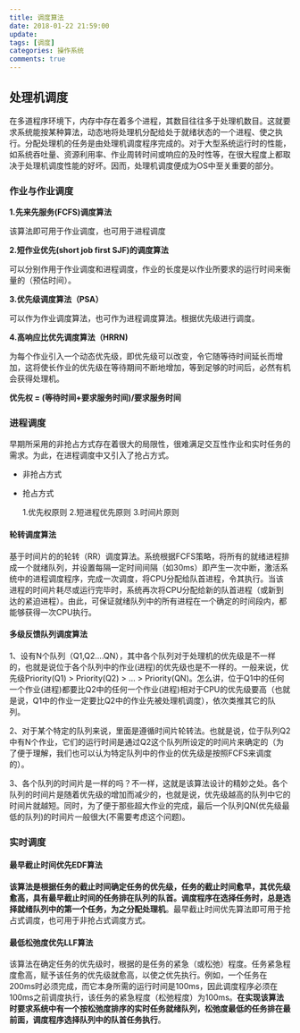 ```yaml
---
title: 调度算法
date: 2018-01-22 21:59:00
update: 
tags: [调度]
categories: 操作系统
comments: true
---
```


## 处理机调度

在多道程序环境下，内存中存在着多个进程，其数目往往多于处理机数目。这就要求系统能按某种算法，动态地将处理机分配给处于就绪状态的一个进程、使之执行。分配处理机的任务是由处理机调度程序完成的。对于大型系统运行时的性能，如系统吞吐量、资源利用率、作业周转时间或响应的及时性等，在很大程度上都取决于处理机调度性能的好坏。因而，处理机调度便成为OS中至关重要的部分。

<!--more-->

### 作业与作业调度

**1.先来先服务(FCFS)调度算法**

该算法即可用于作业调度，也可用于进程调度

**2.短作业优先(short job first SJF)的调度算法**

可以分别作用于作业调度和进程调度，作业的长度是以作业所要求的运行时间来衡量的（预估时间）。

**3.优先级调度算法（PSA）**

可以作为作业调度算法，也可作为进程调度算法。根据优先级进行调度。

**4.高响应比优先调度算法（HRRN)**

为每个作业引入一个动态优先级，即优先级可以改变，令它随等待时间延长而增加，这将使长作业的优先级在等待期间不断地增加，等到足够的时间后，必然有机会获得处理机。

**优先权 = (等待时间+要求服务时间)/要求服务时间**

### 进程调度

早期所采用的非抢占方式存在着很大的局限性，很难满足交互性作业和实时任务的需求。为此，在进程调度中又引入了抢占方式。

- 非抢占方式
- 抢占方式

   1.优先权原则
   2.短进程优先原则
   3.时间片原则

#### 轮转调度算法

基于时间片的的轮转（RR）调度算法。系统根据FCFS策略，将所有的就绪进程排成一个就绪队列，并设置每隔一定时间间隔（如30ms）即产生一次中断，激活系统中的进程调度程序，完成一次调度，将CPU分配给队首进程，令其执行。当该进程的时间片耗尽或运行完毕时，系统再次将CPU分配给新的队首进程（或新到达的紧迫进程）。由此，可保证就绪队列中的所有进程在一个确定的时间段内，都能够获得一次CPU执行。

#### 多级反馈队列调度算法

1、设有N个队列（Q1,Q2....QN），其中各个队列对于处理机的优先级是不一样的，也就是说位于各个队列中的作业(进程)的优先级也是不一样的。一般来说，优先级Priority(Q1) > Priority(Q2) > ... > Priority(QN)。怎么讲，位于Q1中的任何一个作业(进程)都要比Q2中的任何一个作业(进程)相对于CPU的优先级要高（也就是说，Q1中的作业一定要比Q2中的作业先被处理机调度），依次类推其它的队列。

2、对于某个特定的队列来说，里面是遵循时间片轮转法。也就是说，位于队列Q2中有N个作业，它们的运行时间是通过Q2这个队列所设定的时间片来确定的（为了便于理解，我们也可以认为特定队列中的作业的优先级是按照FCFS来调度的）。

3、各个队列的时间片是一样的吗？不一样，这就是该算法设计的精妙之处。各个队列的时间片是随着优先级的增加而减少的，也就是说，优先级越高的队列中它的时间片就越短。同时，为了便于那些超大作业的完成，最后一个队列QN(优先级最低的队列)的时间片一般很大(不需要考虑这个问题)。

### 实时调度

#### 最早截止时间优先EDF算法

**该算法是根据任务的截止时间确定任务的优先级，任务的截止时间愈早，其优先级愈高，具有最早截止时间的任务排在队列的队首。调度程序在选择任务时，总是选择就绪队列中的第一个任务，为之分配处理机**。最早截止时间优先算法即可用于抢占式调度，也可用于非抢占式调度方式。

#### 最低松弛度优先LLF算法

该算法在确定任务的优先级时，根据的是任务的紧急（或松弛）程度。任务紧急程度愈高，赋予该任务的优先级就愈高，以使之优先执行。例如，一个任务在200ms时必须完成，而它本身所需的运行时间是100ms，因此调度程序必须在100ms之前调度执行，该任务的紧急程度（松弛程度）为100ms。**在实现该算法时要求系统中有一个按松弛度排序的实时任务就绪队列，松弛度最低的任务排在最前面，调度程序选择队列中的队首任务执行**。

